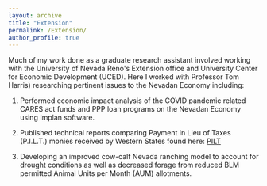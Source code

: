 ```yaml
---
layout: archive
title: "Extension"
permalink: /Extension/
author_profile: true
---
```



Much of my work done as a graduate research assistant involved working with the University of Nevada Reno's Extension office and University Center for Economic Development (UCED). Here I worked with Professor Tom Harris) researching pertinent issues to the Nevadan Economy including:

1) Performed economic impact analysis of the COVID pandemic related CARES act funds and PPP loan programs on the Nevadan Economy using Implan software.  
   

2) Published technical reports comparing Payment in Lieu of Taxes (P.I.L.T.) monies received by Western States found here: <a href="[https://extension.unr.edu/publications.aspx)](https://extension.unr.edu/publications.aspx)" title="Extension: PILT report ">PILT</a>  


3) Developing an improved cow-calf Nevada ranching model to account for drought conditions as well as decreased forage from reduced BLM permitted Animal Units per Month (AUM) allotments.



